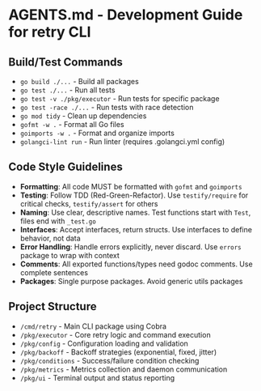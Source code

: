 # AGENTS.md - Development Guide for retry CLI

## Build/Test Commands
- `go build ./...` - Build all packages
- `go test ./...` - Run all tests
- `go test -v ./pkg/executor` - Run tests for specific package
- `go test -race ./...` - Run tests with race detection
- `go mod tidy` - Clean up dependencies
- `gofmt -w .` - Format all Go files
- `goimports -w .` - Format and organize imports
- `golangci-lint run` - Run linter (requires .golangci.yml config)

## Code Style Guidelines
- **Formatting**: All code MUST be formatted with `gofmt` and `goimports`
- **Testing**: Follow TDD (Red-Green-Refactor). Use `testify/require` for critical checks, `testify/assert` for others
- **Naming**: Use clear, descriptive names. Test functions start with `Test`, files end with `_test.go`
- **Interfaces**: Accept interfaces, return structs. Use interfaces to define behavior, not data
- **Error Handling**: Handle errors explicitly, never discard. Use `errors` package to wrap with context
- **Comments**: All exported functions/types need godoc comments. Use complete sentences
- **Packages**: Single purpose packages. Avoid generic utils packages

## Project Structure
- `/cmd/retry` - Main CLI package using Cobra
- `/pkg/executor` - Core retry logic and command execution
- `/pkg/config` - Configuration loading and validation
- `/pkg/backoff` - Backoff strategies (exponential, fixed, jitter)
- `/pkg/conditions` - Success/failure condition checking
- `/pkg/metrics` - Metrics collection and daemon communication
- `/pkg/ui` - Terminal output and status reporting